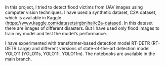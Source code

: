 In this project, I tried to detect flood victims from UAV images using computer vision techniques. I have used a synthetic dataset, C2A dataset, which is available in Kaggle (https://www.kaggle.com/datasets/rgbnihal/c2a-dataset). In this dataset there are images of different disasters. But I have used only flood images to train my model and test the model's performance.

I have experimented with transformer-based detection model RT-DETR (RT-DETR Large) and different versions of state-of-the-art detection model YOLO11 (YOLO11s, YOLO11l, YOLO11m). The notebooks are available in the main branch.   
